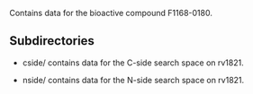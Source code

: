 Contains data for the bioactive compound F1168-0180.

## Subdirectories

- cside/ contains data for the C-side search space on rv1821.

- nside/ contains data for the N-side search space on rv1821.

